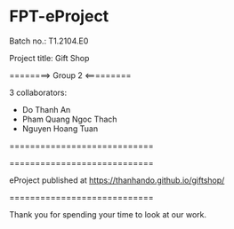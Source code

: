 # FPT-eProject

Batch no.: T1.2104.E0

Project title: Gift Shop

========> Group 2 <=========

3 collaborators:

- Do Thanh An
- Pham Quang Ngoc Thach
- Nguyen Hoang Tuan
             
============================


============================

eProject published at https://thanhando.github.io/giftshop/

============================

Thank you for spending your time to look at our work.
